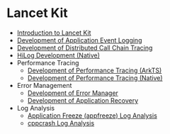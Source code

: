 # Lancet Kit
- [Introduction to Lancet Kit](../dfx/lancetkit-overview.md)
- [Development of Application Event Logging](../dfx/hiappevent-guidelines.md)
- [Development of Distributed Call Chain Tracing](../dfx/hitracechain-guidelines.md)
- [HiLog Development (Native)](../dfx/hilog-guidelines.md)
- Performance Tracing
  - [Development of Performance Tracing (ArkTS)](../dfx/hitracemeter-guidelines.md)
  - [Development of Performance Tracing (Native)](../dfx/hitracemeter-native-guidelines.md)
- Error Management
  - [Development of Error Manager](../dfx/errormanager-guidelines.md)
  - [Development of Application Recovery](../dfx/apprecovery-guidelines.md)
- Log Analysis
  - [Application Freeze (appfreeze) Log Analysis](../dfx/appfreeze-guidelines.md)
  - [cppcrash Log Analysis](../dfx/cppcrash-guidelines.md)
